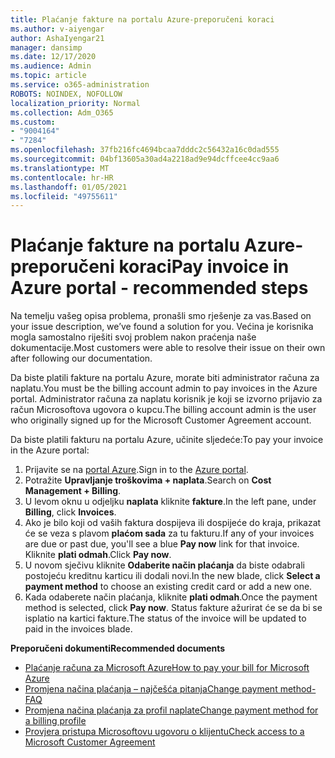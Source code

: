 ```yaml
---
title: Plaćanje fakture na portalu Azure-preporučeni koraci
ms.author: v-aiyengar
author: AshaIyengar21
manager: dansimp
ms.date: 12/17/2020
ms.audience: Admin
ms.topic: article
ms.service: o365-administration
ROBOTS: NOINDEX, NOFOLLOW
localization_priority: Normal
ms.collection: Adm_O365
ms.custom:
- "9004164"
- "7284"
ms.openlocfilehash: 37fb216fc4694bcaa7dddc2c56432a16c0dad555
ms.sourcegitcommit: 04bf13605a30ad4a2218ad9e94dcffcee4cc9aa6
ms.translationtype: MT
ms.contentlocale: hr-HR
ms.lasthandoff: 01/05/2021
ms.locfileid: "49755611"
---
```

# <a name="pay-invoice-in-azure-portal---recommended-steps"></a><span data-ttu-id="81a7b-102">Plaćanje fakture na portalu Azure-preporučeni koraci</span><span class="sxs-lookup"><span data-stu-id="81a7b-102">Pay invoice in Azure portal - recommended steps</span></span>

<span data-ttu-id="81a7b-103">Na temelju vašeg opisa problema, pronašli smo rješenje za vas.</span><span class="sxs-lookup"><span data-stu-id="81a7b-103">Based on your issue description, we’ve found a solution for you.</span></span> <span data-ttu-id="81a7b-104">Većina je korisnika mogla samostalno riješiti svoj problem nakon praćenja naše dokumentacije.</span><span class="sxs-lookup"><span data-stu-id="81a7b-104">Most customers were able to resolve their issue on their own after following our documentation.</span></span>

<span data-ttu-id="81a7b-105">Da biste platili fakture na portalu Azure, morate biti administrator računa za naplatu.</span><span class="sxs-lookup"><span data-stu-id="81a7b-105">You must be the billing account admin to pay invoices in the Azure portal.</span></span> <span data-ttu-id="81a7b-106">Administrator računa za naplatu korisnik je koji se izvorno prijavio za račun Microsoftova ugovora o kupcu.</span><span class="sxs-lookup"><span data-stu-id="81a7b-106">The billing account admin is the user who originally signed up for the Microsoft Customer Agreement account.</span></span> 

<span data-ttu-id="81a7b-107">Da biste platili fakturu na portalu Azure, učinite sljedeće:</span><span class="sxs-lookup"><span data-stu-id="81a7b-107">To pay your invoice in the Azure portal:</span></span> 

1. <span data-ttu-id="81a7b-108">Prijavite se na [portal Azure](https://portal.azure.com/).</span><span class="sxs-lookup"><span data-stu-id="81a7b-108">Sign in to the [Azure portal](https://portal.azure.com/).</span></span>
1. <span data-ttu-id="81a7b-109">Potražite **Upravljanje troškovima + naplata**.</span><span class="sxs-lookup"><span data-stu-id="81a7b-109">Search on **Cost Management + Billing**.</span></span>
1. <span data-ttu-id="81a7b-110">U levom oknu u odjeljku **naplata** kliknite **fakture**.</span><span class="sxs-lookup"><span data-stu-id="81a7b-110">In the left pane, under **Billing**, click **Invoices**.</span></span>
1. <span data-ttu-id="81a7b-111">Ako je bilo koji od vaših faktura dospijeva ili dospijeće do kraja, prikazat će se veza s plavom **plaćom sada** za tu fakturu.</span><span class="sxs-lookup"><span data-stu-id="81a7b-111">If any of your invoices are due or past due, you'll see a blue **Pay now** link for that invoice.</span></span> <span data-ttu-id="81a7b-112">Kliknite **plati odmah**.</span><span class="sxs-lookup"><span data-stu-id="81a7b-112">Click **Pay now**.</span></span>
1. <span data-ttu-id="81a7b-113">U novom sječivu kliknite **Odaberite način plaćanja** da biste odabrali postojeću kreditnu karticu ili dodali novi.</span><span class="sxs-lookup"><span data-stu-id="81a7b-113">In the new blade, click **Select a payment method** to choose an existing credit card or add a new one.</span></span>
1. <span data-ttu-id="81a7b-114">Kada odaberete način plaćanja, kliknite **plati odmah**.</span><span class="sxs-lookup"><span data-stu-id="81a7b-114">Once the payment method is selected, click **Pay now**.</span></span>
<span data-ttu-id="81a7b-115">Status fakture ažurirat će se da bi se isplatio na kartici fakture.</span><span class="sxs-lookup"><span data-stu-id="81a7b-115">The status of the invoice will be updated to paid in the invoices blade.</span></span>

<span data-ttu-id="81a7b-116">**Preporučeni dokumenti**</span><span class="sxs-lookup"><span data-stu-id="81a7b-116">**Recommended documents**</span></span>

- [<span data-ttu-id="81a7b-117">Plaćanje računa za Microsoft Azure</span><span class="sxs-lookup"><span data-stu-id="81a7b-117">How to pay your bill for Microsoft Azure</span></span>](https://docs.microsoft.com/azure/cost-management-billing/understand/pay-bill)
- [<span data-ttu-id="81a7b-118">Promjena načina plaćanja – najčešća pitanja</span><span class="sxs-lookup"><span data-stu-id="81a7b-118">Change payment method- FAQ</span></span>](https://docs.microsoft.com/azure/billing/billing-how-to-change-credit-card?WT.mc_id=Portal-Microsoft_Azure_Support#frequently-asked-questions)
- [<span data-ttu-id="81a7b-119">Promjena načina plaćanja za profil naplate</span><span class="sxs-lookup"><span data-stu-id="81a7b-119">Change payment method for a billing profile</span></span>](https://docs.microsoft.com/azure/cost-management-billing/manage/change-credit-card?WT.mc_id=Portal-Microsoft_Azure_Support#manage-credit-cards-for-a-microsoft-customer-agreement)
- [<span data-ttu-id="81a7b-120">Provjera pristupa Microsoftovu ugovoru o klijentu</span><span class="sxs-lookup"><span data-stu-id="81a7b-120">Check access to a Microsoft Customer Agreement</span></span>](https://docs.microsoft.com/azure/cost-management-billing/manage/change-credit-card?WT.mc_id=Portal-Microsoft_Azure_Support%22%20%5Cl%20%22manage-credit-cards-for-a-microsoft-customer-agreement%22%20%5Ct%20%22_blank#check-the-type-of-your-account)